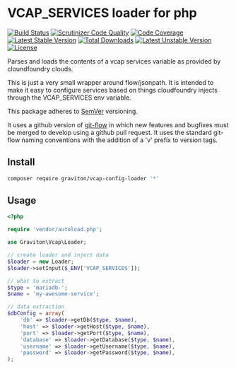 # VCAP_SERVICES loader for php

[![Build Status](https://travis-ci.org/libgraviton/vcap-config-loader.svg?branch=develop)](https://travis-ci.org/libgraviton/vcap-config-loader) [![Scrutinizer Code Quality](https://scrutinizer-ci.com/g/libgraviton/vcap-config-loader/badges/quality-score.png?b=develop)](https://scrutinizer-ci.com/g/libgraviton/vcap-config-loader/?branch=develop) [![Code Coverage](https://scrutinizer-ci.com/g/libgraviton/vcap-config-loader/badges/coverage.png?b=develop)](https://scrutinizer-ci.com/g/libgraviton/vcap-config-loader/?branch=develop) [![Latest Stable Version](https://poser.pugx.org/graviton/vcap-config-loader/v/stable.svg)](https://packagist.org/packages/graviton/vcap-config-loader) [![Total Downloads](https://poser.pugx.org/graviton/vcap-config-loader/downloads.svg)](https://packagist.org/packages/graviton/vcap-config-loader) [![Latest Unstable Version](https://poser.pugx.org/graviton/vcap-config-loader/v/unstable.svg)](https://packagist.org/packages/graviton/vcap-config-loader) [![License](https://poser.pugx.org/graviton/vcap-config-loader/license.svg)](https://packagist.org/packages/graviton/vcap-config-loader)

Parses and loads the contents of a vcap services variable as provided by
cloundfoundry clouds.

This is just a very small wrapper around flow/jsonpath. It is intended
to make it easy to configure services based on things cloudfoundry injects
through the VCAP_SERVICES env variable.

This package adheres to [SemVer](http://semver.org/spec/v2.0.0.html) versioning.

It uses a github version of [git-flow](http://nvie.com/posts/a-successful-git-branching-model/) in which new features and bugfixes must be merged to develop
using a github pull request. It uses the standard git-flow naming conventions with the addition of a 'v' prefix to version tags.

## Install

```bash
composer require graviton/vcap-config-loader '*'
```

## Usage

```php
<?php

require 'vendor/autoload.php';

use Graviton\Vcap\Loader;

// create loader and inject data
$loader = new Loader;
$loader->setInput($_ENV['VCAP_SERVICES']);

// what to extract
$type = 'mariadb-';
$name = 'my-awesome-service';

// data extraction
$dbConfig = array(
    'db' => $loader->getDb($type, $name),
    'host' => $loader->getHost($type, $name),
    'port' => $loader->getPort($type, $name),
    'database' => $loader->getDatabase($type, $name),
    'username' => $loader->getUsername($type, $name),
    'password' => $loader->getPassword($type, $name),
);
```
